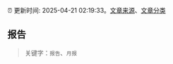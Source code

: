 :alarm_clock: 更新时间: 2025-04-21 02:19:33。[文章来源](/README.md)、[文章分类](/TAGS.md)

## 报告


> 关键字：`报告`、`月报`



